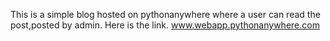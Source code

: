 This is a simple blog hosted on pythonanywhere where a user can read the post,posted by admin.
Here is the link. www.webapp.pythonanywhere.com
